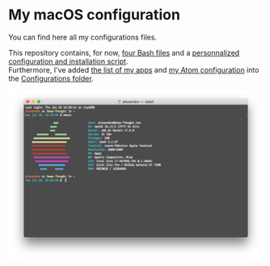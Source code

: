 # My macOS configuration

You can find here all my configurations files.  

This repository contains, for now, [four Bash files](Configurations/Bash/Readme.md) and a [personnalized configuration and installation script](Installation%20script/).  
Furthermore, I've added [the list of my apps](Configurations/macApps.md) and [my Atom configuration](Configurations/Atom/Atom.md) into the [Configurations folder](Configurations/Readme.md).

![My config](https://github.com/Harchytekt/about/blob/master/about.png "My config")

